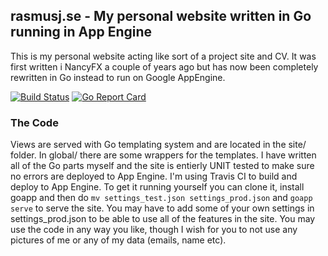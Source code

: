 ## rasmusj.se - My personal website written in Go running in App Engine
This is my personal website acting like sort of a project site and CV. It was first written i NancyFX a couple of years ago but has now been completely rewritten in Go instead to run on Google AppEngine. 

[![Build Status](https://travis-ci.org/rasmusj-se/rasmusj.se.svg?branch=master)](https://travis-ci.org/rasmusj-se/rasmusj.se)
[![Go Report Card](https://goreportcard.com/badge/github.com/rasmusj-se/rasmusj.se)](https://goreportcard.com/report/github.com/rasmusj-se/rasmusj.se)

### The Code
Views are served with Go templating system and are located in the site/ folder. In global/ there are some wrappers for the templates. I have written all of the Go parts myself and the site is entierly UNIT tested to make sure no errors are deployed to App Engine. I'm using Travis CI to build and deploy to App Engine. To get it running yourself you can clone it, install goapp and then do `mv settings_test.json settings_prod.json` and `goapp serve` to serve the site. You may have to add some of your own settings in settings_prod.json to be able to use all of the features in the site. You may use the code in any way you like, though I wish for you to not use any pictures of me or any of my data (emails, name etc).